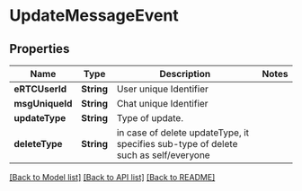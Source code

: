 # UpdateMessageEvent

## Properties
Name | Type | Description | Notes
------------ | ------------- | ------------- | -------------
**eRTCUserId** | **String** | User unique Identifier | 
**msgUniqueId** | **String** | Chat unique Identifier | 
**updateType** | **String** | Type of update.  | 
**deleteType** | **String** | in case of delete updateType, it specifies sub-type of delete such as self/everyone | 

[[Back to Model list]](../README.md#documentation-for-models) [[Back to API list]](../README.md#documentation-for-api-endpoints) [[Back to README]](../README.md)


